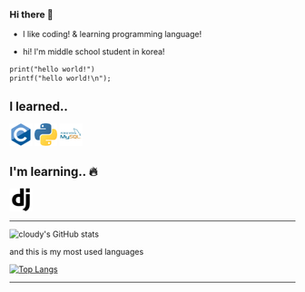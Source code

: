 ### Hi there 👋





  * l like coding! & learning programming language!

   * hi! l'm middle school student in korea!



   ```
   print("hello world!")
   printf("hello world!\n");
   ```


## l learned.. 

  <img src="https://github.com/cloudyON/cloudyON/blob/main/c (1).png" width="40" height="40"> <img src="https://github.com/cloudyON/cloudyON/blob/main/python (1).png" width="40" height="40"> <img src="https://github.com/cloudyON/cloudyON/blob/main/mysql (1).png" width="40" height="40">







## l'm learning.. 🔥

  <img src="https://github.com/cloudyON/cloudyON/blob/main/django.svg" width="40" height="40">




------------------------------------------

![cloudy's GitHub stats](https://github-readme-stats.vercel.app/api?username=cloudyON&show_icons=true&theme=tokyonight)

and this is my most used languages

[![Top Langs](https://github-readme-stats.vercel.app/api/top-langs/?username=cloudyOn&layout=compact)](https://github.com/anuraghazra/github-readme-stats)


------------------------------------------
